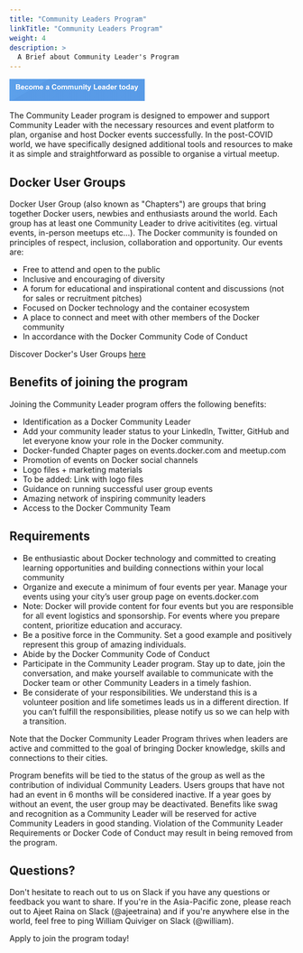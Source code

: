 ```yaml
---
title: "Community Leaders Program"
linkTitle: "Community Leaders Program"
weight: 4
description: >
  A Brief about Community Leader's Program
---
```


![My Image](joincl.png)

The Community Leader program is designed to empower and support Community Leader with the necessary resources and event platform to plan, organise and host Docker events successfully. In the post-COVID world, we have specifically designed additional tools and resources to make it as simple and straightforward as possible to organise a virtual meetup. 

## Docker User Groups
Docker User Group  (also known as "Chapters") are groups that bring together Docker users, newbies and enthusiasts around the world. Each group has at least one Community Leader to drive acitivitites (eg. virtual events, in-person meetups etc...). The Docker community is founded on principles of respect, inclusion, collaboration and opportunity. Our events are:

* Free to attend and open to the public
* Inclusive and encouraging of diversity
* A forum for educational and inspirational content and discussions (not for sales or recruitment pitches)
* Focused on Docker technology and the container ecosystem 
* A place to connect and meet with other members of the Docker community
* In accordance with the Docker Community Code of Conduct

Discover Docker's User Groups [here](https://events.docker.com/chapters/)

## Benefits of joining the program

Joining the Community Leader program offers the following benefits: 

* Identification as a Docker Community Leader
* Add your community leader status to your LinkedIn, Twitter, GitHub and let everyone know your role in the Docker community.
* Docker-funded Chapter pages on events.docker.com and meetup.com
* Promotion of events on Docker social channels
* Logo files + marketing materials
* To be added: Link with logo files
* Guidance on running successful user group events
* Amazing network of inspiring community leaders
* Access to the Docker Community Team

## Requirements 

* Be enthusiastic about Docker technology and committed to creating learning opportunities and building connections within your local community
* Organize and execute a minimum of four events per year. Manage your events using your city’s user group page on events.docker.com
* Note: Docker will provide content for four events but you are responsible for all event logistics and sponsorship. For events where you prepare content, prioritize education and accuracy. 
* Be a positive force in the Community. Set a good example and positively represent this group of amazing individuals.
* Abide by the Docker Community Code of Conduct
* Participate in the Community Leader program. Stay up to date, join the conversation, and make yourself available to communicate with the Docker team or other Community Leaders in a timely fashion.
* Be considerate of your responsibilities. We understand this is a volunteer position and life sometimes leads us in a different direction. If you can’t fulfill the responsibilities, please notify us so we can help with a transition. 

Note that the Docker Community Leader Program thrives when leaders are active and committed to the goal of bringing Docker knowledge, skills and connections to their cities. 

Program benefits will be tied to the status of the group as well as the contribution of individual Community Leaders. Users groups that have not had an event in 6 months will be considered inactive. If a year goes by without an event, the user group may be deactivated. Benefits like swag and recognition as a Community Leader will be reserved for active Community Leaders in good standing. Violation of the Community Leader Requirements or Docker Code of Conduct may result in being removed from the program.

## Questions?

Don't hesitate to reach out to us on Slack if you have any questions or feedback you want to share. If you're in the Asia-Pacific zone, please reach out to Ajeet Raina on Slack (@ajeetraina) and if you're anywhere else in the world, feel free to ping William Quiviger on Slack (@william). 

Apply to join the program today!


